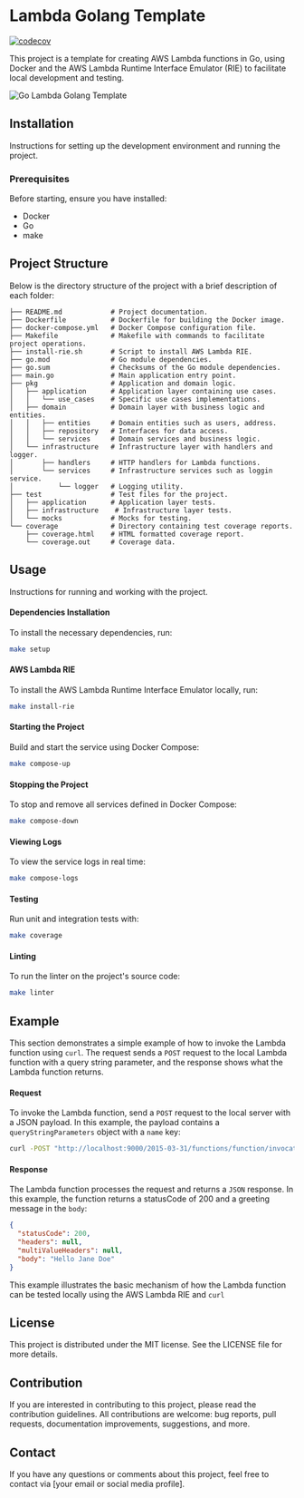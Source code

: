 # Lambda Golang Template
[![codecov](https://codecov.io/gh/javiertelioz/aws-lambda-template-golang/graph/badge.svg?token=UCLHV4RD3C)](https://codecov.io/gh/javiertelioz/aws-lambda-template-golang)

This project is a template for creating AWS Lambda functions in Go, using Docker and the AWS Lambda Runtime Interface Emulator (RIE) to facilitate local development and testing.

![Go Lambda Golang Template](https://www.go-on-aws.com/img/lambda-go-deploy-container.png)

## Installation
Instructions for setting up the development environment and running the project.

### Prerequisites
Before starting, ensure you have installed:

- Docker
- Go
- make

## Project Structure
Below is the directory structure of the project with a brief description of each folder:

```code
├── README.md            # Project documentation.
├── Dockerfile           # Dockerfile for building the Docker image.
├── docker-compose.yml   # Docker Compose configuration file.
├── Makefile             # Makefile with commands to facilitate project operations.
├── install-rie.sh       # Script to install AWS Lambda RIE.
├── go.mod               # Go module dependencies.
├── go.sum               # Checksums of the Go module dependencies.
├── main.go              # Main application entry point.
├── pkg                  # Application and domain logic.
│   ├── application      # Application layer containing use cases.
│   │   └── use_cases    # Specific use cases implementations.
│   ├── domain           # Domain layer with business logic and entities.
│   │   ├── entities     # Domain entities such as users, address.
│   │   ├── repository   # Interfaces for data access.
│   │   └── services     # Domain services and business logic.
│   └── infrastructure   # Infrastructure layer with handlers and logger.
│       ├── handlers     # HTTP handlers for Lambda functions.
│       └── services     # Infrastructure services such as loggin service.
│           └── logger   # Logging utility.
├── test                 # Test files for the project.
│   ├── application      # Application layer tests.                 
│   ├── infrastructure    # Infrastructure layer tests.
│   └── mocks            # Mocks for testing.
└── coverage             # Directory containing test coverage reports.
    ├── coverage.html    # HTML formatted coverage report.
    └── coverage.out     # Coverage data.
```

## Usage
Instructions for running and working with the project.

#### Dependencies Installation
To install the necessary dependencies, run:

```bash
make setup
```

#### AWS Lambda RIE
To install the AWS Lambda Runtime Interface Emulator locally, run:

```bash
make install-rie
```

#### Starting the Project
Build and start the service using Docker Compose:

```bash
make compose-up
```

#### Stopping the Project
To stop and remove all services defined in Docker Compose:

```bash
make compose-down
```

#### Viewing Logs
To view the service logs in real time:

```bash
make compose-logs
```

#### Testing
Run unit and integration tests with:

```bash
make coverage
```

#### Linting
To run the linter on the project's source code:

```bash
make linter
```

## Example
This section demonstrates a simple example of how to invoke the Lambda function using `curl`. The request sends a `POST` request to the local Lambda function with a query string parameter, and the response shows what the Lambda function returns.


#### Request
To invoke the Lambda function, send a `POST` request to the local server with a JSON payload. In this example, the payload contains a `queryStringParameters` object with a `name` key:

```bash
curl -POST "http://localhost:9000/2015-03-31/functions/function/invocations" -d '{"queryStringParameters": {"name": "Jane Doe"}}'
```

#### Response
The Lambda function processes the request and returns a `JSON` response. In this example, the function returns a statusCode of 200 and a greeting message in the `body`:

```json
{
  "statusCode": 200,
  "headers": null,
  "multiValueHeaders": null,
  "body": "Hello Jane Doe"
}
```

This example illustrates the basic mechanism of how the Lambda function can be tested locally using the AWS Lambda RIE and `curl`

## License
This project is distributed under the MIT license. See the LICENSE file for more details.

## Contribution
If you are interested in contributing to this project, please read the contribution guidelines. All contributions are welcome: bug reports, pull requests, documentation improvements, suggestions, and more.

## Contact
If you have any questions or comments about this project, feel free to contact via [your email or social media profile].
